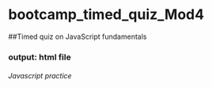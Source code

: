 # bootcamp_timed_quiz_Mod4

##Timed quiz on JavaScript fundamentals
 
### output: html file

###### Javascript practice

